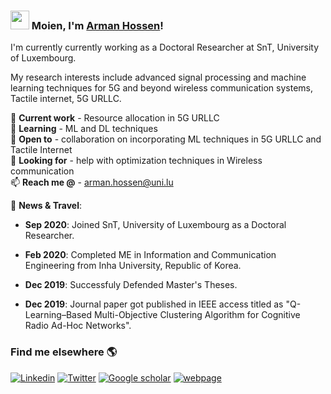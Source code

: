 ### <img src="https://media.giphy.com/media/hvRJCLFzcasrR4ia7z/giphy.gif" width="30px"> Moien, I'm [Arman Hossen](https://wwwfr.uni.lu/snt/people/arman_hossen)!

I'm currently currently working as a Doctoral Researcher at SnT, University of Luxembourg.

My research interests include advanced signal processing and machine learning techniques for 5G and beyond wireless communication systems, Tactile internet, 5G URLLC.


🔭 **Current work** - Resource allocation in 5G URLLC </br>
🌱 **Learning** - ML and DL techniques </br>
👯 **Open to** - collaboration on incorporating ML techniques in 5G URLLC and Tactile Internet </br>
🤔 **Looking for** - help with optimization techniques in Wireless communication </br>
📫 **Reach me @** - arman.hossen@uni.lu </br>

<!---  <div align="right">--->
<!---![GitHub Contributions](https://github-readme-stats.vercel.app/api?username=armanruet&show_icons=true&title_color=fff&icon_color=79ff97&text_color=9f9f9f&bg_color=151515)--->
<!---</div> --->

💬 **News & Travel**:

- **Sep 2020**: Joined SnT, University of Luxembourg as a Doctoral Researcher.

- **Feb 2020**: Completed ME in Information and Communication Engineering from Inha University, Republic of Korea.

- **Dec 2019**: Successfuly Defended Master's Theses. 

- **Dec 2019**: Journal paper got published in IEEE access titled as "Q-Learning–Based Multi-Objective Clustering Algorithm for Cognitive Radio Ad-Hoc Networks".


### Find me elsewhere 🌎

[![Linkedin](https://img.shields.io/badge/-ArmanHossen-blue?style=flat-square&logo=Linkedin&logoColor=white&link=https://www.linkedin.com/in/armanruet/)](https://www.linkedin.com/in/armanruet/) 
[![Twitter](https://img.shields.io/badge/-Twitter-1ca0f1?style=flat-square&labelColor=1ca0f1&logo=twitter&logoColor=white&link=https://twitter.com/arman_5227)](https://twitter.com/arman_5227)
[![Google scholar](https://img.shields.io/badge/-GoogleScholar-blue?style=flat-square&logo=Google&logoColor=white&link=https://scholar.google.com/citations?user=LN-2sIoAAAAJ&hl=en)](https://scholar.google.com/citations?user=LN-2sIoAAAAJ&hl=en)
[![webpage](https://img.shields.io/badge/-webpage-blue?style=flat-square&logo=github&logoColor=black&link=https://armanruet.github.io/)](https://armanruet.github.io/)
